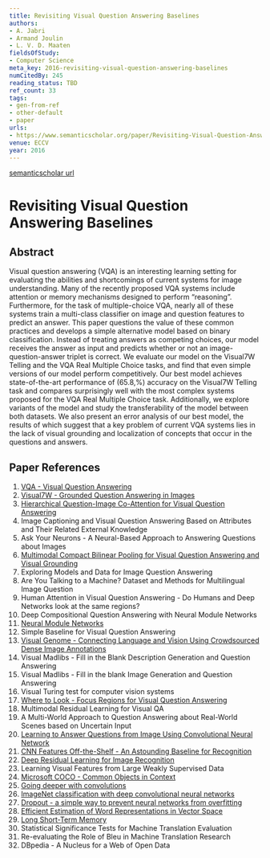 ```yaml
---
title: Revisiting Visual Question Answering Baselines
authors:
- A. Jabri
- Armand Joulin
- L. V. D. Maaten
fieldsOfStudy:
- Computer Science
meta_key: 2016-revisiting-visual-question-answering-baselines
numCitedBy: 245
reading_status: TBD
ref_count: 33
tags:
- gen-from-ref
- other-default
- paper
urls:
- https://www.semanticscholar.org/paper/Revisiting-Visual-Question-Answering-Baselines-Jabri-Joulin/3c1bbd2672c11a796f1e6e6aa787257498ec8bec?sort=total-citations
venue: ECCV
year: 2016
---
```


[semanticscholar url](https://www.semanticscholar.org/paper/Revisiting-Visual-Question-Answering-Baselines-Jabri-Joulin/3c1bbd2672c11a796f1e6e6aa787257498ec8bec?sort=total-citations)

# Revisiting Visual Question Answering Baselines

## Abstract

Visual question answering (VQA) is an interesting learning setting for evaluating the abilities and shortcomings of current systems for image understanding. Many of the recently proposed VQA systems include attention or memory mechanisms designed to perform “reasoning”. Furthermore, for the task of multiple-choice VQA, nearly all of these systems train a multi-class classifier on image and question features to predict an answer. This paper questions the value of these common practices and develops a simple alternative model based on binary classification. Instead of treating answers as competing choices, our model receives the answer as input and predicts whether or not an image-question-answer triplet is correct. We evaluate our model on the Visual7W Telling and the VQA Real Multiple Choice tasks, and find that even simple versions of our model perform competitively. Our best model achieves state-of-the-art performance of \(65.8\,\%\) accuracy on the Visual7W Telling task and compares surprisingly well with the most complex systems proposed for the VQA Real Multiple Choice task. Additionally, we explore variants of the model and study the transferability of the model between both datasets. We also present an error analysis of our best model, the results of which suggest that a key problem of current VQA systems lies in the lack of visual grounding and localization of concepts that occur in the questions and answers.

## Paper References

1. [VQA - Visual Question Answering](2015-vqa-visual-question-answering)
2. [Visual7W - Grounded Question Answering in Images](2016-visual7w-grounded-question-answering-in-images)
3. [Hierarchical Question-Image Co-Attention for Visual Question Answering](2016-hierarchical-question-image-co-attention-for-visual-question-answering)
4. Image Captioning and Visual Question Answering Based on Attributes and Their Related External Knowledge
5. Ask Your Neurons - A Neural-Based Approach to Answering Questions about Images
6. [Multimodal Compact Bilinear Pooling for Visual Question Answering and Visual Grounding](2016-multimodal-compact-bilinear-pooling-for-visual-question-answering-and-visual-grounding)
7. Exploring Models and Data for Image Question Answering
8. Are You Talking to a Machine? Dataset and Methods for Multilingual Image Question
9. Human Attention in Visual Question Answering - Do Humans and Deep Networks look at the same regions?
10. Deep Compositional Question Answering with Neural Module Networks
11. [Neural Module Networks](2016-neural-module-networks)
12. Simple Baseline for Visual Question Answering
13. [Visual Genome - Connecting Language and Vision Using Crowdsourced Dense Image Annotations](2016-visual-genome-connecting-language-and-vision-using-crowdsourced-dense-image-annotations)
14. Visual Madlibs - Fill in the Blank Description Generation and Question Answering
15. Visual Madlibs - Fill in the blank Image Generation and Question Answering
16. Visual Turing test for computer vision systems
17. [Where to Look - Focus Regions for Visual Question Answering](2016-where-to-look-focus-regions-for-visual-question-answering)
18. Multimodal Residual Learning for Visual QA
19. A Multi-World Approach to Question Answering about Real-World Scenes based on Uncertain Input
20. [Learning to Answer Questions from Image Using Convolutional Neural Network](2016-learning-to-answer-questions-from-image-using-convolutional-neural-network)
21. [CNN Features Off-the-Shelf - An Astounding Baseline for Recognition](2014-cnn-features-off-the-shelf-an-astounding-baseline-for-recognition)
22. [Deep Residual Learning for Image Recognition](2015-resnet.md)
23. Learning Visual Features from Large Weakly Supervised Data
24. [Microsoft COCO - Common Objects in Context](2014-microsoft-coco-common-objects-in-context)
25. [Going deeper with convolutions](2015-going-deeper-with-convolutions)
26. [ImageNet classification with deep convolutional neural networks](2012-alexnet.md)
27. [Dropout - a simple way to prevent neural networks from overfitting](2014-dropout-a-simple-way-to-prevent-neural-networks-from-overfitting)
28. [Efficient Estimation of Word Representations in Vector Space](2013-efficient-estimation-of-word-representations-in-vector-space)
29. [Long Short-Term Memory](1997-long-short-term-memory)
30. Statistical Significance Tests for Machine Translation Evaluation
31. Re-evaluating the Role of Bleu in Machine Translation Research
32. DBpedia - A Nucleus for a Web of Open Data

